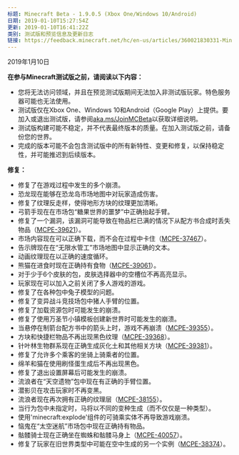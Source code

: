 ```yaml
---
标题: Minecraft Beta - 1.9.0.5 (Xbox One/Windows 10/Android)
日期: 2019-01-10T15:27:54Z
更新: 2019-01-10T16:41:22Z
类别: 测试版和预览信息及更新日志
链接: https://feedback.minecraft.net/hc/en-us/articles/360021830331-Minecraft-Beta-1-9-0-5-Xbox-One-Windows-10-Android
---
```


2019年1月10日

**在参与Minecraft测试版之前，请阅读以下内容：**

- 您将无法访问领域，并且在预览测试版期间无法加入非测试版玩家。特色服务器可能也无法使用。
- 测试版仅在Xbox One、Windows 10和Android（Google Play）上提供。要加入或退出测试版，请参阅[aka.ms/JoinMCBeta](http://aka.ms/JoinMCBeta)以获取详细说明。
- 测试版构建可能不稳定，并不代表最终版本的质量。在加入测试版之前，请备份您的世界。
- 完成的版本可能不会包含测试版中的所有新特性、变更和修复，以保持稳定性，并可能推迟到后续版本。

**修复：**

- 修复了在游戏过程中发生的多个崩溃。
- 恐龙现在能够在恐龙岛市场地图中对玩家造成伤害。
- 修复了纹理反走样，使得地形方块的纹理更加清晰。
- 弓箭手现在在市场包“糖果世界的噩梦”中正确抬起手臂。
- 修复了一个漏洞，该漏洞可能导致在物品栏已满的情况下从配方书合成时丢失物品（[MCPE-39621](https://bugs.mojang.com/browse/MCPE-39621)）。
- 市场内容现在可以正确下载，而不会在过程中卡住（[MCPE-37467](https://bugs.mojang.com/browse/MCPE-37467)）。
- 告示牌现在在“无限水管工”市场地图中显示正确的文本。
- 动画纹理现在以正确的速度循环。
- 熊猫在进食时现在正确持有食物（[MCPE-39061](https://bugs.mojang.com/browse/MCPE-39061)）。
- 对于少于6个皮肤的包，皮肤选择器中的空槽位不再高亮显示。
- 玩家现在可以加入之前关闭了多人游戏的游戏。
- 修复了在各种包中兔子模型的问题。
- 修复了变异战斗竞技场包中猪人手臂的位置。
- 修复了加载资源包时可能发生的崩溃。
- 修复了使用万圣节小镇模板创建新世界时可能发生的崩溃。
- 当悬停在制箭台配方书中的箭头上时，游戏不再崩溃（[MCPE-39355](https://bugs.mojang.com/browse/MCPE-39355)）。
- 方块和快捷栏物品不再出现黑色纹理（[MCPE-39368](https://bugs.mojang.com/browse/MCPE-39368)）。
- 针叶林生物群系现在正确生成灰化土和其他相关方块（[MCPE-39381](https://bugs.mojang.com/browse/MCPE-39381)）。
- 修复了允许多个乘客的坐骑上骑乘者的位置。
- 绵羊和猫在使用刷怪蛋生成后不再出现黑色。
- 修复了退出设置屏幕后可能发生的崩溃。
- 流浪者在“天空遗物”包中现在有正确的手臂位置。
- 潜影贝在攻击玩家时不再变黑。
- 流浪者现在再次拥有正确的纹理层（[MCPE-38155](https://bugs.mojang.com/browse/MCPE-38155)）。
- 当行为包中未指定时，马将以不同的变种生成（而不仅仅是一种类型）。
- 使用'minecraft:explode'组件的可骑乘实体不再导致游戏崩溃。
- 恼鬼在“太空迷航”市场包中现在正确持有物品。
- 骷髅骑士现在正确坐在蜘蛛和骷髅马身上（[MCPE-40057](https://bugs.mojang.com/browse/MCPE-40057)）。
- 修复了玩家在旧世界类型中可能在空中生成的另一个实例（[MCPE-38374](https://bugs.mojang.com/browse/MCPE-38374)）。